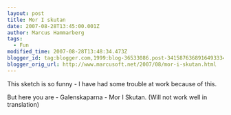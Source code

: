 ```yaml
---
layout: post
title: Mor I skutan
date: 2007-08-28T13:45:00.001Z
author: Marcus Hammarberg
tags:
  - Fun
modified_time: 2007-08-28T13:48:34.473Z
blogger_id: tag:blogger.com,1999:blog-36533086.post-3415876368916493334
blogger_orig_url: http://www.marcusoft.net/2007/08/mor-i-skutan.html
---
```


This sketch is so funny - I have had
some trouble at work because of this.

But here you are - Galenskaparna - Mor I Skutan. (Will
not work well in translation)
